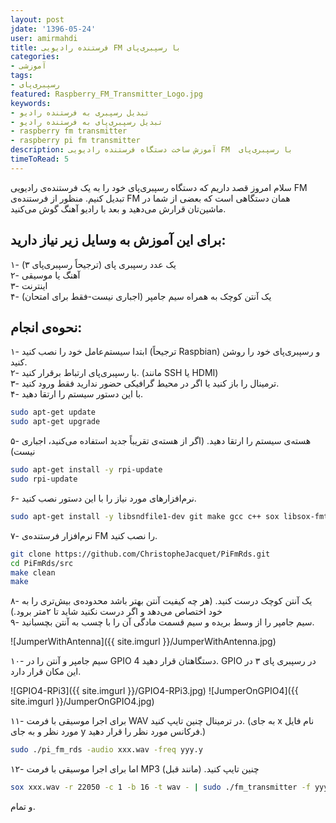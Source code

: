 ```yaml
---
layout: post  
jdate: '1396-05-24'
user: amirmahdi
title: فرستنده رادیویی FM با رسپبری‌پای
categories:
- آموزشی
tags:
- رسپبری‌پای
featured: Raspberry_FM_Transmitter_Logo.jpg
keywords:
- تبدیل رسپبری به فرستنده رادیو
- تبدیل رسپبری‌پای به فرستنده رادیو
- raspberry fm transmitter
- raspberry pi fm transmitter
description: آموزش ساخت دستگاه فرستنده رادیویی FM  با رسپبری‌پای
timeToRead: 5
---
```


سلام امروز قصد داریم که دستگاه رسپبری‌پای خود را به یک فرستنده‌ی رادیویی FM تبدیل کنیم. منظور از فرستنده‌ی FM همان دستگاهی است که بعضی از شما در ماشین‌تان قرارش می‌دهید و بعد با رادیو آهنگ گوش می‌کنید.  
## برای این آموزش به وسایل زیر نیاز دارید:
۱- یک عدد رسپبری پای (ترجیحاً رسپبری‌پای ۳)  
۲- آهنگ یا موسیقی  
۳- اینترنت  
۴- یک آنتن کوچک به همراه سیم جامپر (اجباری نیست-فقط برای امتحان)
## نحوه‌ی انجام:
۱- ابتدا سیستم‌عامل خود را نصب کنید (ترجیحاً Raspbian) و رسپبری‌پای خود را روشن کنید.  
۲- با رسپبری‌پای ارتباط برقرار کنید. (مانند SSH یا HDMI)  
۳- ترمینال را باز کنید یا اگر در محیط گرافیکی حضور ندارید فقط ورود کنید.  
۴- با این دستور سیستم را ارتقا دهید.

```sh
sudo apt-get update
sudo apt-get upgrade
```

۵- هسته‌ی سیستم را ارتقا دهید. (اگر از هسته‌ی تقریباً جدید استفاده می‌کنید، اجباری نیست)

```sh
sudo apt-get install -y rpi-update
sudo rpi-update
```

۶- نرم‌افزار‌های مورد نیاز را با این دستور نصب کنید.

```sh
sudo apt-get install -y libsndfile1-dev git make gcc c++ sox libsox-fmt-mp3
```

۷- نرم‌افزار فرستنده‌ی FM را نصب کنید.

```sh
git clone https://github.com/ChristopheJacquet/PiFmRds.git
cd PiFmRds/src
make clean
make
```

۸- یک آنتن کوچک درست کنید. (هر چه کیفیت آنتن بهتر باشد محدوده‌ی بیش‌تری را به خود اختصاص می‌دهد و اگر درست نکنید شاید تا ۲متر برود.)  
۹- سیم جامپر را از وسط بریده و سیم قسمت مادگی آن را با چسب به آنتن بچسبانید.  

![JumperWithAntenna]({{ site.imgurl }}/JumperWithAntenna.jpg)

۱۰- سیم جامپر و آنتن را در GPIO 4 دستگاهتان قرار دهید. GPIO در رسپبری پای ۳ در این مکان قرار دارد.  

![GPIO4-RPi3]({{ site.imgurl }}/GPIO4-RPi3.jpg)
![JumperOnGPIO4]({{ site.imgurl }}/JumperOnGPIO4.jpg)

۱۱- برای اجرا موسیقی با فرمت WAV در ترمینال چنین تایپ کنید. (به جای x نام فایل مورد نظر و به جای y فرکانس مورد نظر را قرار دهید.)

```sh
sudo ./pi_fm_rds -audio xxx.wav -freq yyy.y
```

۱۲- اما برای اجرا موسیقی با فرمت MP3 چنین تایپ کنید. (مانند قبل)

```sh
sox xxx.wav -r 22050 -c 1 -b 16 -t wav - | sudo ./fm_transmitter -f yyy.y -
```

و تمام.
